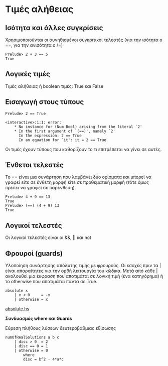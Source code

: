# Τιμές αλήθειας

## Ισότητα και άλλες συγκρίσεις

Χρησιμοποιούνται οι συνηθισμένοι συγκριτικοί τελεστές (για την ισότητα ο ==, για την ανισότητα ο /=) 

```
Prelude> 2 + 3 == 5
True
```

## Λογικές τιμές

Τιμές αλήθειας ή boolean τιμές: True και False


## Εισαγωγή στους τύπους

```
Prelude> 2 == True

<interactive>:1:1: error:
    * No instance for (Num Bool) arising from the literal `2'
    * In the first argument of `(==)', namely `2'
      In the expression: 2 == True
      In an equation for `it': it = 2 == True
```

Οι τιμές έχουν τύπους που καθορίζουν το τι επιτρέπεται να γίνει σε αυτές.

## Ένθετοι τελεστές

Το == είναι μια συνάρτηση που λαμβάνει δύο ορίσματα και μπορεί να γραφεί είτε σε ένθετη μορφή είτε σε προθεματική μορφή (τότε όμως πρέπει να γραφεί σε παρένθεση).

```
Prelude> 4 + 9 == 13
True
Prelude> (==) (4 + 9) 13
True
```

## Λογικοί τελεστές

Οι λογικοί τελεστές είναι οι &&, || και not

## Φρουροί (guards)

Υλοποίηση συνάρτησης απόλυτης τιμής με φρουρούς. Οι εσοχές πριν τα | είναι απαραίτητες για την ορθή λειτουργία του κώδικα. Μετά από κάθε | ακολουθεί μια έκφραση που αποτιμάται σε λογική τιμή (ένα κατηγόρημα) ή το otherwise που αποτιμάται πάντα σε True.

```
absolute x
    | x < 0     = -x
    | otherwise = x
```

[absolute.hs](./absolute.hs)

**Συνδυασμός where και Guards**

Εύρεση πλήθους λύσεων δευτεροβάθμιας εξίσωσης 

```
numOfRealSolutions a b c
    | disc > 0  = 2
    | disc == 0 = 1
    | otherwise = 0
        where
        disc = b^2 - 4*a*c
```